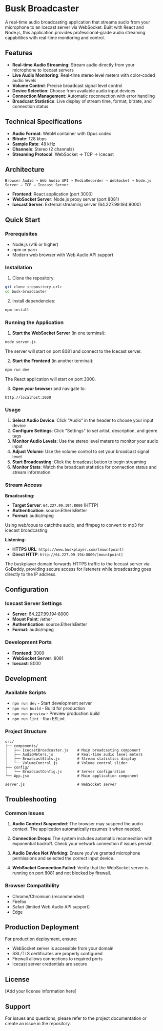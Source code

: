 # Busk Broadcaster

A real-time audio broadcasting application that streams audio from your microphone to an Icecast server via WebSocket. Built with React and Node.js, this application provides professional-grade audio streaming capabilities with real-time monitoring and control.

## Features

- **Real-time Audio Streaming**: Stream audio directly from your microphone to Icecast servers
- **Live Audio Monitoring**: Real-time stereo level meters with color-coded audio levels
- **Volume Control**: Precise broadcast signal level control
- **Device Selection**: Choose from available audio input devices
- **Connection Management**: Automatic reconnection with error handling
- **Broadcast Statistics**: Live display of stream time, format, bitrate, and connection status

## Technical Specifications

- **Audio Format**: WebM container with Opus codec
- **Bitrate**: 128 kbps
- **Sample Rate**: 48 kHz
- **Channels**: Stereo (2 channels)
- **Streaming Protocol**: WebSocket → TCP → Icecast

## Architecture

```
Browser Audio → Web Audio API → MediaRecorder → WebSocket → Node.js Server → TCP → Icecast Server
```

- **Frontend**: React application (port 3000)
- **WebSocket Server**: Node.js proxy server (port 8081)
- **Icecast Server**: External streaming server (64.227.99.194:8000)

## Quick Start

### Prerequisites

- Node.js (v16 or higher)
- npm or yarn
- Modern web browser with Web Audio API support

### Installation

1. Clone the repository:
```bash
git clone <repository-url>
cd busk-broadcaster
```

2. Install dependencies:
```bash
npm install
```

### Running the Application

1. **Start the WebSocket Server** (in one terminal):
```bash
node server.js
```
The server will start on port 8081 and connect to the Icecast server.

2. **Start the Frontend** (in another terminal):
```bash
npm run dev
```
The React application will start on port 3000.

3. **Open your browser** and navigate to:
```
http://localhost:3000
```

### Usage

1. **Select Audio Device**: Click "Audio" in the header to choose your input device
2. **Configure Settings**: Click "Settings" to set artist, description, and genre tags
3. **Monitor Audio Levels**: Use the stereo level meters to monitor your audio input
4. **Adjust Volume**: Use the volume control to set your broadcast signal level
5. **Start Broadcasting**: Click the broadcast button to begin streaming
6. **Monitor Stats**: Watch the broadcast statistics for connection status and stream information

### Stream Access

**Broadcasting:**
- **Target Server**: `64.227.99.194:8000` (HTTP)
- **Authentication**: source:EtherIsBetter
- **Format**: audio/mpeg

Using web/opus to catchthe audio, and ffmpeg to convert to mp3 for icecast broadcasting

**Listening:**
- **HTTPS URL**: `https://www.buskplayer.com/[mountpoint]`
- **Direct HTTP**: `http://64.227.99.194:8000/[mountpoint]`

The buskplayer domain forwards HTTPS traffic to the Icecast server via GoDaddy, providing secure access for listeners while broadcasting goes directly to the IP address.

## Configuration

### Icecast Server Settings
- **Server**: 64.227.99.194:8000
- **Mount Point**: /ether
- **Authentication**: source:EtherIsBetter
- **Format**: audio/mpeg

### Development Ports
- **Frontend**: 3000
- **WebSocket Server**: 8081
- **Icecast**: 8000

## Development

### Available Scripts

- `npm run dev` - Start development server
- `npm run build` - Build for production
- `npm run preview` - Preview production build
- `npm run lint` - Run ESLint

### Project Structure

```
src/
├── components/
│   ├── IcecastBroadcaster.js    # Main broadcasting component
│   ├── AudioMeters.js           # Real-time audio level meters
│   ├── BroadcastStats.js        # Stream statistics display
│   └── VolumeControl.js         # Volume control slider
├── config/
│   └── BroadcastConfig.js       # Server configuration
└── App.jsx                      # Main application component

server.js                        # WebSocket server
```

## Troubleshooting

### Common Issues

1. **Audio Context Suspended**: The browser may suspend the audio context. The application automatically resumes it when needed.

2. **Connection Drops**: The system includes automatic reconnection with exponential backoff. Check your network connection if issues persist.

3. **Audio Device Not Working**: Ensure you've granted microphone permissions and selected the correct input device.

4. **WebSocket Connection Failed**: Verify that the WebSocket server is running on port 8081 and not blocked by firewall.

### Browser Compatibility

- Chrome/Chromium (recommended)
- Firefox
- Safari (limited Web Audio API support)
- Edge

## Production Deployment

For production deployment, ensure:
- WebSocket server is accessible from your domain
- SSL/TLS certificates are properly configured
- Firewall allows connections to required ports
- Icecast server credentials are secure

## License

[Add your license information here]

## Support

For issues and questions, please refer to the project documentation or create an issue in the repository.